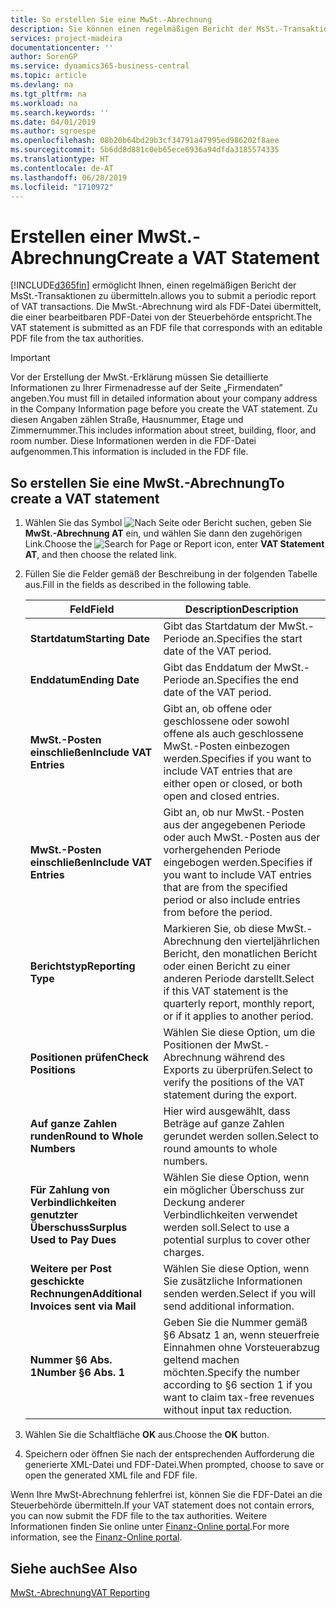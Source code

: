 ```yaml
---
title: So erstellen Sie eine MwSt.-Abrechnung
description: Sie können einen regelmäßigen Bericht der MsSt.-Transaktionen übermitteln. Die MwSt.-Abrechnung wird als FDF-Datei übermittelt, die einer bearbeitbaren PDF-Datei von der Steuerbehörde entspricht.
services: project-madeira
documentationcenter: ''
author: SorenGP
ms.service: dynamics365-business-central
ms.topic: article
ms.devlang: na
ms.tgt_pltfrm: na
ms.workload: na
ms.search.keywords: ''
ms.date: 04/01/2019
ms.author: sgroespe
ms.openlocfilehash: 08b20b64bd29b3cf34791a47995ed986202f8aee
ms.sourcegitcommit: 5b6dd8d881c0eb65ece6936a94dfda3185574335
ms.translationtype: HT
ms.contentlocale: de-AT
ms.lasthandoff: 06/28/2019
ms.locfileid: "1710972"
---
```

# <a name="create-a-vat-statement"></a><span data-ttu-id="89670-104">Erstellen einer MwSt.-Abrechnung</span><span class="sxs-lookup"><span data-stu-id="89670-104">Create a VAT Statement</span></span>
[!INCLUDE[d365fin](../../includes/d365fin_md.md)] <span data-ttu-id="89670-105">ermöglicht Ihnen, einen regelmäßigen Bericht der MsSt.-Transaktionen zu übermitteln.</span><span class="sxs-lookup"><span data-stu-id="89670-105">allows you to submit a periodic report of VAT transactions.</span></span> <span data-ttu-id="89670-106">Die MwSt.-Abrechnung wird als FDF-Datei übermittelt, die einer bearbeitbaren PDF-Datei von der Steuerbehörde entspricht.</span><span class="sxs-lookup"><span data-stu-id="89670-106">The VAT statement is submitted as an FDF file that corresponds with an editable PDF file from the tax authorities.</span></span>  

> [!IMPORTANT]  
>  <span data-ttu-id="89670-107">Vor der Erstellung der MwSt.-Erklärung müssen Sie detaillierte Informationen zu Ihrer Firmenadresse auf der Seite „Firmendaten” angeben.</span><span class="sxs-lookup"><span data-stu-id="89670-107">You must fill in detailed information about your company address in the Company Information page before you create the VAT statement.</span></span> <span data-ttu-id="89670-108">Zu diesen Angaben zählen Straße, Hausnummer, Etage und Zimmernummer.</span><span class="sxs-lookup"><span data-stu-id="89670-108">This includes information about street, building, floor, and room number.</span></span> <span data-ttu-id="89670-109">Diese Informationen werden in die FDF-Datei aufgenommen.</span><span class="sxs-lookup"><span data-stu-id="89670-109">This information is included in the FDF file.</span></span>  

## <a name="to-create-a-vat-statement"></a><span data-ttu-id="89670-110">So erstellen Sie eine MwSt.-Abrechnung</span><span class="sxs-lookup"><span data-stu-id="89670-110">To create a VAT statement</span></span>  

1.  <span data-ttu-id="89670-111">Wählen Sie das Symbol ![Nach Seite oder Bericht suchen](../../media/ui-search/search_small.png "Nach Seite oder Bericht suchen"), geben Sie **MwSt.-Abrechnung AT** ein, und wählen Sie dann den zugehörigen Link.</span><span class="sxs-lookup"><span data-stu-id="89670-111">Choose the ![Search for Page or Report](../../media/ui-search/search_small.png "Search for Page or Report icon") icon, enter **VAT Statement AT**, and then choose the related link.</span></span>  
2.  <span data-ttu-id="89670-112">Füllen Sie die Felder gemäß der Beschreibung in der folgenden Tabelle aus.</span><span class="sxs-lookup"><span data-stu-id="89670-112">Fill in the fields as described in the following table.</span></span>  

    |<span data-ttu-id="89670-113">Feld</span><span class="sxs-lookup"><span data-stu-id="89670-113">Field</span></span>|<span data-ttu-id="89670-114">Description</span><span class="sxs-lookup"><span data-stu-id="89670-114">Description</span></span>|  
    |---------------------------------|---------------------------------------|  
    |<span data-ttu-id="89670-115">**Startdatum**</span><span class="sxs-lookup"><span data-stu-id="89670-115">**Starting Date**</span></span>|<span data-ttu-id="89670-116">Gibt das Startdatum der MwSt.-Periode an.</span><span class="sxs-lookup"><span data-stu-id="89670-116">Specifies the start date of the VAT period.</span></span>|  
    |<span data-ttu-id="89670-117">**Enddatum**</span><span class="sxs-lookup"><span data-stu-id="89670-117">**Ending Date**</span></span>|<span data-ttu-id="89670-118">Gibt das Enddatum der MwSt.-Periode an.</span><span class="sxs-lookup"><span data-stu-id="89670-118">Specifies the end date of the VAT period.</span></span>|  
    |<span data-ttu-id="89670-119">**MwSt.-Posten einschließen**</span><span class="sxs-lookup"><span data-stu-id="89670-119">**Include VAT Entries**</span></span>|<span data-ttu-id="89670-120">Gibt an, ob offene oder geschlossene oder sowohl offene als auch geschlossene MwSt.-Posten einbezogen werden.</span><span class="sxs-lookup"><span data-stu-id="89670-120">Specifies if you want to include VAT entries that are either open or closed, or both open and closed entries.</span></span>|  
    |<span data-ttu-id="89670-121">**MwSt.-Posten einschließen**</span><span class="sxs-lookup"><span data-stu-id="89670-121">**Include VAT Entries**</span></span>|<span data-ttu-id="89670-122">Gibt an, ob nur MwSt.-Posten aus der angegebenen Periode oder auch MwSt.-Posten aus der vorhergehenden Periode eingebogen werden.</span><span class="sxs-lookup"><span data-stu-id="89670-122">Specifies if you want to include VAT entries that are from the specified period or also include entries from before the period.</span></span>|  
    |<span data-ttu-id="89670-123">**Berichtstyp**</span><span class="sxs-lookup"><span data-stu-id="89670-123">**Reporting Type**</span></span>|<span data-ttu-id="89670-124">Markieren Sie, ob diese MwSt.-Abrechnung den vierteljährlichen Bericht, den monatlichen Bericht oder einen Bericht zu einer anderen Periode darstellt.</span><span class="sxs-lookup"><span data-stu-id="89670-124">Select if this VAT statement is the quarterly report, monthly report, or if it applies to another period.</span></span>|  
    |<span data-ttu-id="89670-125">**Positionen prüfen**</span><span class="sxs-lookup"><span data-stu-id="89670-125">**Check Positions**</span></span>|<span data-ttu-id="89670-126">Wählen Sie diese Option, um die Positionen der MwSt.-Abrechnung während des Exports zu überprüfen.</span><span class="sxs-lookup"><span data-stu-id="89670-126">Select to verify the positions of the VAT statement during the export.</span></span>|  
    |<span data-ttu-id="89670-127">**Auf ganze Zahlen runden**</span><span class="sxs-lookup"><span data-stu-id="89670-127">**Round to Whole Numbers**</span></span>|<span data-ttu-id="89670-128">Hier wird ausgewählt, dass Beträge auf ganze Zahlen gerundet werden sollen.</span><span class="sxs-lookup"><span data-stu-id="89670-128">Select to round amounts to whole numbers.</span></span>|  
    |<span data-ttu-id="89670-129">**Für Zahlung von Verbindlichkeiten genutzter Überschuss**</span><span class="sxs-lookup"><span data-stu-id="89670-129">**Surplus Used to Pay Dues**</span></span>|<span data-ttu-id="89670-130">Wählen Sie diese Option, wenn ein möglicher Überschuss zur Deckung anderer Verbindlichkeiten verwendet werden soll.</span><span class="sxs-lookup"><span data-stu-id="89670-130">Select to use a potential surplus to cover other charges.</span></span>|  
    |<span data-ttu-id="89670-131">**Weitere per Post geschickte Rechnungen**</span><span class="sxs-lookup"><span data-stu-id="89670-131">**Additional Invoices sent via Mail**</span></span>|<span data-ttu-id="89670-132">Wählen Sie diese Option, wenn Sie zusätzliche Informationen senden werden.</span><span class="sxs-lookup"><span data-stu-id="89670-132">Select if you will send additional information.</span></span>|  
    |<span data-ttu-id="89670-133">**Nummer §6 Abs. 1**</span><span class="sxs-lookup"><span data-stu-id="89670-133">**Number §6 Abs. 1**</span></span>|<span data-ttu-id="89670-134">Geben Sie die Nummer gemäß §6 Absatz 1 an, wenn steuerfreie Einnahmen ohne Vorsteuerabzug geltend machen möchten.</span><span class="sxs-lookup"><span data-stu-id="89670-134">Specify the number according to §6 section 1 if you want to claim tax-free revenues without input tax reduction.</span></span>|  

3.  <span data-ttu-id="89670-135">Wählen Sie die Schaltfläche **OK** aus.</span><span class="sxs-lookup"><span data-stu-id="89670-135">Choose the **OK** button.</span></span>  
4.  <span data-ttu-id="89670-136">Speichern oder öffnen Sie nach der entsprechenden Aufforderung die generierte XML-Datei und FDF-Datei.</span><span class="sxs-lookup"><span data-stu-id="89670-136">When prompted, choose to save or open the generated XML file and FDF file.</span></span>  

<span data-ttu-id="89670-137">Wenn Ihre MwSt-Abrechnung fehlerfrei ist, können Sie die FDF-Datei an die Steuerbehörde übermitteln.</span><span class="sxs-lookup"><span data-stu-id="89670-137">If your VAT statement does not contain errors, you can now submit the FDF file to the tax authorities.</span></span> <span data-ttu-id="89670-138">Weitere Informationen finden Sie online unter [Finanz-Online portal](https://go.microsoft.com/fwlink/?LinkId=239929).</span><span class="sxs-lookup"><span data-stu-id="89670-138">For more information, see the [Finanz-Online portal](https://go.microsoft.com/fwlink/?LinkId=239929).</span></span>  

## <a name="see-also"></a><span data-ttu-id="89670-139">Siehe auch</span><span class="sxs-lookup"><span data-stu-id="89670-139">See Also</span></span>  
[<span data-ttu-id="89670-140">MwSt.-Abrechnung</span><span class="sxs-lookup"><span data-stu-id="89670-140">VAT Reporting</span></span>](vat-reporting.md)
